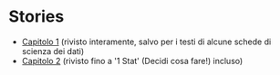 # Stories
* <a href="https://lmari.github.io/Stories/Cap1.html" target="_blank">Capitolo 1</a> (rivisto interamente, salvo per i testi di alcune schede di scienza dei dati)
* <a href="https://lmari.github.io/Stories/Cap2.html" target="_blank">Capitolo 2</a> (rivisto fino a '1 Stat' (Decidi cosa fare!) incluso)
